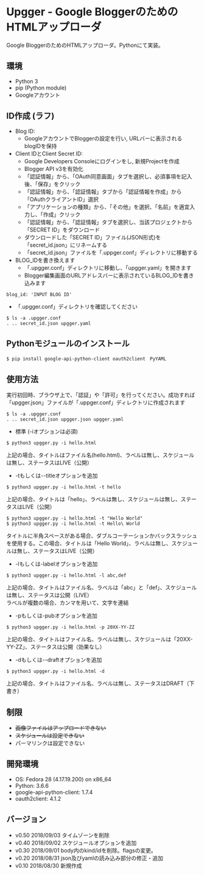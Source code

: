 # Upgger - Google BloggerのためのHTMLアップローダ
Google BloggerのためのHTMLアップローダ。Pythonにて実装。

## 環境
* Python 3
* pip (Python module)
* Googleアカウント

## ID作成 (ラフ)
* Blog ID:
	- GoogleアカウントでBloggerの設定を行い, URLバーに表示されるblogIDを保持
* Client IDとClient Secret ID:
	- Google Developers Consoleにログインをし, 新規Projectを作成
	- Blogger API v3を有効化
	- 「認証情報」から、「OAuth同意画面」タブを選択し、必須事項を記入後、「保存」をクリック
	- 「認証情報」から、「認証情報」タブから「認証情報を作成」から「OAuthクライアントID」選択
	- 「アプリケーションの種類」から、「その他」を選択、「名前」を適宜入力し、「作成」クリック
	- 「認証情報」から、「認証情報」タブを選択し、当該プロジェクトから「SECRET ID」をダウンロード
	- ダウンロードした「SECRET ID」ファイル(JSON形式)を「secret_id.json」にリネームする
	- 「secret_id.json」ファイルを「.uppger.conf」ディレクトリに移動する
* BLOG_IDを書き換えます
	- 「.upgger.conf」ディレクトリに移動し、「upgger.yaml」を開きます
	- Blogger編集画面のURLアドレスバーに表示されているBLOG_IDを書き込みます
```
blog_id: 'INPUT BLOG ID'
```
* 「.upgger.conf」ディレクトリを確認してください
```
$ ls -a .upgger.conf
. .. secret_id.json upgger.yaml
```

## Pythonモジュールのインストール
```
$ pip install google-api-python-client oauth2client　PyYAML
```

## 使用方法
実行初回時、ブラウザ上で、「認証」や「許可」を行ってください。成功すれば「upgger.json」ファイルが「.uppger.conf」ディレクトリに作成されます
```
$ ls -a .upgger.conf
. .. secret_id.json upgger.json upgger.yaml
```

* 標準 (-iオプションは必須)
```
$ python3 upgger.py -i hello.html
```
上記の場合、タイトルはファイル名(hello.html)、ラベルは無し、スケジュールは無し、ステータスはLIVE（公開）

* -tもしくは--titleオプションを追加
```
$ python3 upgger.py -i hello.html -t hello
```
上記の場合、タイトルは「hello」、ラベルは無し、スケジュールは無し、ステータスはLIVE（公開）
```
$ python3 upgger.py -i hello.html -t "Hello World"
$ python3 upgger.py -i hello.html -t Hello\ World
```
タイトルに半角スペースがある場合、ダブルコーテーションかバックスラッシュを使用する。この場合、タイトルは「Hello World」、ラベルは無し、スケジュールは無し、ステータスはLIVE（公開）

* -lもしくは-labelオプションを追加
```
$ python3 upgger.py -i hello.html -l abc,def
```
上記の場合、タイトルはファイル名、ラベルは「abc」と「def」、スケジュールは無し、ステータスは公開（LIVE）  
ラベルが複数の場合、カンマを用いて、文字を連結

* -pもしくは-pubオプションを追加
```
$ python3 upgger.py -i hello.html -p 20XX-YY-ZZ
```
上記の場合、タイトルはファイル名、ラベルは無し、スケジュールは「20XX-YY-ZZ」、ステータスは公開（効果なし）

* -dもしくは--draftオプションを追加
```
$ python3 upgger.py -i hello.html -d
```
上記の場合、タイトルはファイル名、ラベルは無し、ステータスはDRAFT（下書き）

## 制限
*  ~~画像ファイルはアップロードできない~~
*  ~~スケジュールは設定できない~~
* パーマリンクは設定できない

## 開発環境
* OS: Fedora 28 (4.17.19.200) on x86_64
* Python: 3.6.6
* google-api-python-client: 1.7.4
* oauth2client: 4.1.2

## バージョン
* v0.50 2018/09/03 タイムゾーンを削除
* v0.40 2018/09/02 スケジュールオプションを追加
* v0.30 2018/09/01 body内のkind/idを削除。flagsの変更。
* v0.20 2018/08/31 json及びyamlの読み込み部分の修正・追加
* v0.10 2018/08/30 新規作成

